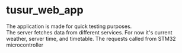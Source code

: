 # tusur_web_app
The application is made for quick testing purposes.  
The server fetches data from different services. For now it's current weather, server time, and timetable. The requests called from STM32 microcontroller
